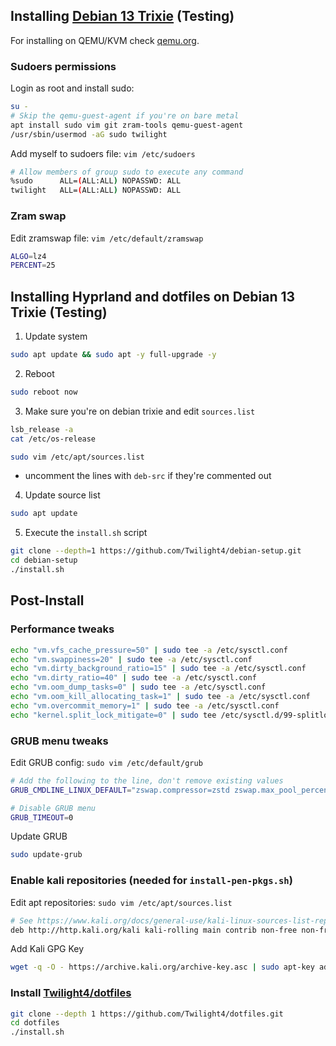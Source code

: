 ## Installing [Debian 13 Trixie](https://www.debian.org/devel/debian-installer/) (Testing)
For installing on QEMU/KVM check [qemu.org](https://github.com/Twilight4/debian-setup/blob/main/assets/notes/qemu.org).

### Sudoers permissions
Login as root and install sudo:
```bash
su -
# Skip the qemu-guest-agent if you're on bare metal
apt install sudo vim git zram-tools qemu-guest-agent
/usr/sbin/usermod -aG sudo twilight
```
Add myself to sudoers file: `vim /etc/sudoers`
```bash
# Allow members of group sudo to execute any command
%sudo      ALL=(ALL:ALL) NOPASSWD: ALL
twilight   ALL=(ALL:ALL) NOPASSWD: ALL
```
### Zram swap
Edit zramswap file: `vim /etc/default/zramswap`
```bash
ALGO=lz4
PERCENT=25
```

## Installing Hyprland and dotfiles on Debian 13 Trixie (Testing)
1. Update system
```bash
sudo apt update && sudo apt -y full-upgrade -y
```
2. Reboot
```bash
sudo reboot now
```
3. Make sure you're on debian trixie and edit `sources.list`
```bash
lsb_release -a
cat /etc/os-release
```
```bash
sudo vim /etc/apt/sources.list
```
- uncomment the lines with `deb-src` if they're commented out
4. Update source list
```bash
sudo apt update
```
5. Execute the `install.sh` script
```bash
git clone --depth=1 https://github.com/Twilight4/debian-setup.git
cd debian-setup
./install.sh
```

## Post-Install
### Performance tweaks
```bash
echo "vm.vfs_cache_pressure=50" | sudo tee -a /etc/sysctl.conf
echo "vm.swappiness=20" | sudo tee -a /etc/sysctl.conf
echo "vm.dirty_background_ratio=15" | sudo tee -a /etc/sysctl.conf
echo "vm.dirty_ratio=40" | sudo tee -a /etc/sysctl.conf
echo "vm.oom_dump_tasks=0" | sudo tee -a /etc/sysctl.conf
echo "vm.oom_kill_allocating_task=1" | sudo tee -a /etc/sysctl.conf
echo "vm.overcommit_memory=1" | sudo tee -a /etc/sysctl.conf
echo "kernel.split_lock_mitigate=0" | sudo tee /etc/sysctl.d/99-splitlock.conf
```

### GRUB menu tweaks
Edit GRUB config: `sudo vim /etc/default/grub`
```bash
# Add the following to the line, don't remove existing values
GRUB_CMDLINE_LINUX_DEFAULT="zswap.compressor=zstd zswap.max_pool_percent=10 mitigations=off amd_pstate=active"

# Disable GRUB menu
GRUB_TIMEOUT=0
```
Update GRUB
```bash
sudo update-grub
```

### Enable kali repositories (needed for `install-pen-pkgs.sh`)
Edit apt repositories: `sudo vim /etc/apt/sources.list`
```bash
# See https://www.kali.org/docs/general-use/kali-linux-sources-list-repositories/
deb http://http.kali.org/kali kali-rolling main contrib non-free non-free-firmware
```
Add Kali GPG Key
```bash
wget -q -O - https://archive.kali.org/archive-key.asc | sudo apt-key add -
```

### Install [Twilight4/dotfiles](https://github.com/Twilight4/dotfiles)
```bash
git clone --depth 1 https://github.com/Twilight4/dotfiles.git
cd dotfiles
./install.sh
```
